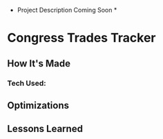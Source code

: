 * Project Description Coming Soon *

<h1>Congress Trades Tracker</h1>

<h2>How It's Made</h2>

<h3>Tech Used:</h3>

<h2>Optimizations</h2>

<h2>Lessons Learned</h2>